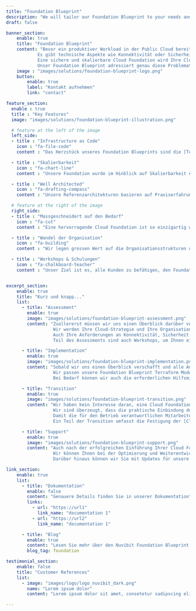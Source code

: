 ```yaml
---
title: "Foundation Blueprint"
description: "We will tailor our Foundation Blueprint to your needs and enable you to deliver Foundation Capabilities to your Cloud Workload Development Teams with a high level of maturity."
draft: false

banner_section:
    enable: true
    title: "Foundation Blueprint"
    content: "Bevor ein produktiver Workload in der Public Cloud bereitgestellt werden kann, müssen zahlreiche Komponenten aufeinander abgestimmt werden.
            Es gibt technische Aspekte wie Konnektivität oder Sicherheit, sowie organisatorische Aspekte wie Finanzen oder Betrieb.
            Eine sichere und skalierbare Cloud Foundation wird Ihre Cloud Journey erheblich beschleunigen und ist eine der wichtigsten und schwierigsten Herausforderungen.<br/><br/>
            Unser Foundation Blueprint adressiert genau diese Problematik und ermöglicht Ihrem Unternehmen den effizienten Aufbau einer massgeschneiderten Cloud Foundation."
    image : "images/solutions/foundation-blueprint-logo.png"
    button:
        enable: true
        label: "Kontakt aufnehmen"
        link: "contact"

feature_section:
  enable : true
  title : "Key Features"
  image: "images/solutions/foundation-blueprint-illustration.png"

  # feature at the left of the image
  left_side:
  - title : "Infrastructure as Code"
    icon : "fa-file-code"
    content : "Das Herzstück unseres Foundation Blueprints sind die [Terraform](https://www.terraform.io/intro/index.html 'Introduction to Terraform') Module, die das Management der gesamten Cloud Foundation drastisch vereinfachen."

  - title : "Skalierbarkeit"
    icon : "fa-chart-line"
    content : "Unsere Foundation wurde im Hinblick auf Skalierbarkeit entwickelt und kann mit Ihren Workloads mitwachsen."

  - title : "Well Architected"
    icon : "fa-drafting-compass"
    content : "Unsere Referenzarchitekturen basieren auf Praxiserfahrung, Best Practices und dem [AWS Well-Architected Framework](https://aws.amazon.com/architecture/well-architected 'AWS Well-Architected')."

  # feature at the right of the image
  right_side:
  - title : "Massgeschneidert auf den Bedarf"
    icon : "fa-cut"
    content : "Eine hervorragende Cloud Foundation ist so einzigartig wie der Kunde selbst und deshalb passen wir unseren Blueprint genau an Ihre Bedürfnisse an."

  - title : "Wandel der Organisation"
    icon : "fa-building"
    content : "Wir legen grossen Wert auf die Organisationsstrukturen und die Cloud-Strategie, um Ihre Erfolgschancen zu maximieren."

  - title : "Workshops & Schulungen"
    icon : "fa-chalkboard-teacher"
    content : "Unser Ziel ist es, alle Kunden zu befähigen, den Foundation Blueprint erfolgreich einzuführen und zu betreiben."


excerpt_section:
    enable: true
    title: "Kurz und knapp..."
    list:
      - title: "Assessment"
        enable: true
        image: "images/solutions/foundation-blueprint-assessment.png"
        content: "Zuallererst müssen wir uns einen Überblick darüber verschaffen, wo Sie auf Ihrer Cloud Journey stehen und wo Sie hinwollen.
                  Wir werden Ihre Cloud-Strategie und Ihre Organisationsstrukturen analysieren, um unseren Blueprint entsprechend abzustimmen.
                  Auch Ihre Anforderungen an Konnektivität, Sicherheit und Automatisierung werden identifiziert und berücksichtigt.<br/><br/>
                  Teil des Assessments sind auch Workshops, um Ihnen ein besseres Verständnis der Cloud Foundation zu vermitteln."

      - title: "Implementation"
        enable: true
        image: "images/solutions/foundation-blueprint-implementation.png"
        content: "Sobald wir uns einen Überblick verschafft und alle Anforderungen gesammelt haben, stellen wir ein Team von Spezialisten zusammen, um eine massgeschneiderte Cloud Foundation auf der Grundlage unseres Blueprints zu erstellen.
                  Wir passen unsere Foundation Blueprint Terraform Module perfekt an Ihre Bedürfnisse an und unterstützen Sie bei der Einführung.<br/><br/>
                  Bei Bedarf können wir auch die erforderlichen Hilfsmittel anpassen oder aufbauen, die für die Bereitstellung von Infrastructure as Code mit Terraform erforderlich sind."

      - title: "Transition"
        enable: true
        image: "images/solutions/foundation-blueprint-transition.png"
        content: "Wir haben kein Interesse daran, eine Cloud Foundation aufzubauen, ohne sicherzustellen, dass Sie die für den erfolgreichen Betrieb erforderlichen Kompetenzen erlangen.
                  Wir sind überzeugt, dass die praktische Einbindung der beste Weg ist, dies zu erreichen.
                  Damit die für den Betrieb verantwortlichen Mitarbeiter neue Fähigkeiten erlernen und anwenden können, schulen wir sie direkt in der Praxis.<br/><br/>
                  Ein Teil der Transition umfasst die Festigung der [Cloud Foundation Capabilities](/blog/cloud-foundation-map 'Nuvibit Cloud Foundation Blog Post'), die für die Einführung eines Cloud-Betriebsmodells unerlässlich sind."

      - title: "Support"
        enable: true
        image: "images/solutions/foundation-blueprint-support.png"
        content: "Auch nach der erfolgreichen Einführung Ihrer Cloud Foundation möchten wir Sie auf Ihrer Cloud Journey weiter unterstützen.
                  Wir können Ihnen bei der Optimierung und Weiterentwicklung im Bezug auf Ihre Foundation und unsere Terraform Module helfen.<br/><br/>
                  Darüber hinaus können wir Sie mit Updates für unsere Foundation Terraform Module versorgen und Ihre Anforderungen umsetzen."

link_section:
    enable: true
    list:
      - title: "Dokumentation"
        enable: false
        content: "Genauere Details finden Sie in unserer Dokumentation"
        links:
          - url: "https://url1"
            link_name: "documentation 1"
          - url: "https://url2"
            link_name: "documentation 1"

      - title: "Blog"
        enable: true
        content: "Lesen Sie mehr über den Nuvibit Foundation Blueprint in den folgenden Blogbeiträgen"
        blog_tag: foundation

testimonial_section:
    enable: false
    title: "Customer References"
    list:
      - image: "images/logo/logo_nuvibit_dark.png"
        name: "Lorem ipsum dolor"
        content: "Lorem ipsum dolor sit amet, consetetur sadipscing elitr, sed diam nonumy eirmod tempor invidunt"

---
```


